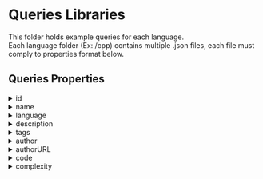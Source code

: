 # Queries Libraries

This folder holds example queries for each language.  
Each language folder (Ex: /cpp) contains multiple .json files, each file must comply to properties format below.

## Queries Properties

<details>
    <summary>id</summary>

- Type: string
- Example value: `array-access`
- Pattern: `/^[a-zA-Z0-9\-]+/$`
</details>

<details>
    <summary>name</summary>

- Type: string
- Example value: `Array Access`
</details>

<details>
    <summary>language</summary>

- Type: string
- Accepted value: `go`, `javascript`, `java`, `python`, `cpp`, `csharp`, `ruby`
</details>

<details>
    <summary>description</summary>

- Type: string
- Example value: `Finds array access expressions with an index expression consisting of a postfix increment (`++`) expression.`
</details>

<details>
    <summary>tags</summary>
    
- Type: array of strings
- Example value: `['javascript', 'basic', 'pattern']`
</details>

<details>
    <summary>author</summary>

- Type: string
- Example value: `LGTM`
- Pattern: `/[a-zA-Z0-9\-]+/`
</details>

<details>
    <summary>authorURL</summary>

- Type: string
- Example value: `https://lgtm.com/query/lang:java/`
</details>

<details>
    <summary>code</summary>

- Type: string
- Example value:
  ```codeql
    import cpp
    from ArrayExpr a
    where a.getArrayOffset() instanceof PostfixIncrExpr
    select a
  ```
</details>

<details>
    <summary>complexity</summary>

- Type: string
- Accepted value: 'basic', 'advanced', 'expert'
</details>
